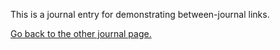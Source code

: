 This is a journal entry for demonstrating between-journal links.

[Go back to the other journal page.](This%20is%20an%20entry%20intended%20to%20demonstrate%20%28most_%29%20o.md)